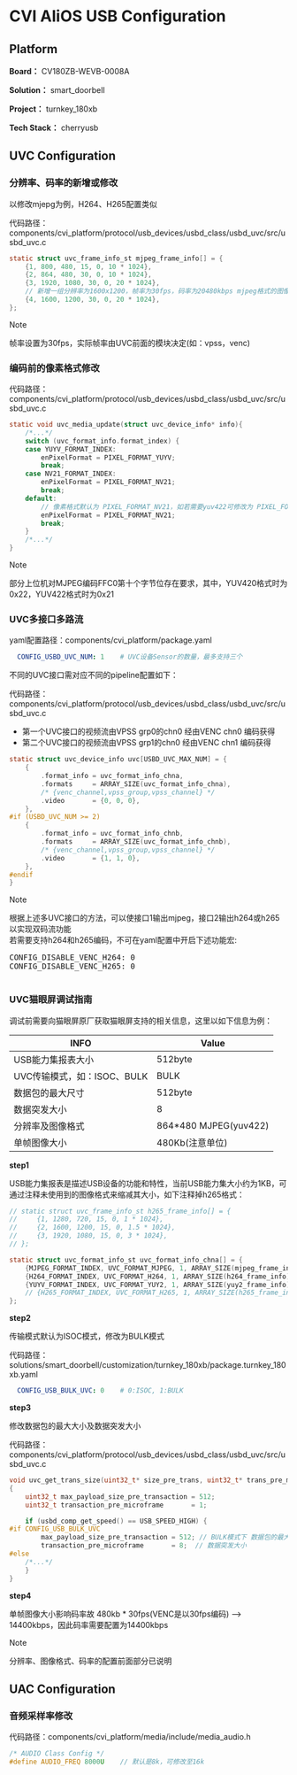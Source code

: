 # CVI AliOS USB Configuration

## Platform

**Board：**
CV180ZB-WEVB-0008A

**Solution：**
smart_doorbell

**Project：**
turnkey_180xb

**Tech Stack：**
cherryusb

## UVC Configuration

### 分辨率、码率的新增或修改
以修改mjepg为例，H264、H265配置类似

代码路径：components/cvi_platform/protocol/usb_devices/usbd_class/usbd_uvc/src/usbd_uvc.c

```c
static struct uvc_frame_info_st mjpeg_frame_info[] = {
    {1, 800, 480, 15, 0, 10 * 1024},
    {2, 864, 480, 30, 0, 10 * 1024},
    {3, 1920, 1080, 30, 0, 20 * 1024},
    // 新增一组分辨率为1600x1200，帧率为30fps，码率为20480kbps mjpeg格式的图像选项
    {4, 1600, 1200, 30, 0, 20 * 1024},
};
```

> [!NOTE]
> 帧率设置为30fps，实际帧率由UVC前面的模块决定(如：vpss，venc)

### 编码前的像素格式修改

代码路径：components/cvi_platform/protocol/usb_devices/usbd_class/usbd_uvc/src/usbd_uvc.c

```c
static void uvc_media_update(struct uvc_device_info* info){
    /*...*/
    switch (uvc_format_info.format_index) {
    case YUYV_FORMAT_INDEX:
        enPixelFormat = PIXEL_FORMAT_YUYV;
        break;
    case NV21_FORMAT_INDEX:
        enPixelFormat = PIXEL_FORMAT_NV21;
        break;
    default:
        // 像素格式默认为 PIXEL_FORMAT_NV21，如若需要yuv422可修改为 PIXEL_FORMAT_YUV_PLANAR_422
        enPixelFormat = PIXEL_FORMAT_NV21;
        break;
    }
    /*...*/
}

```

> [!NOTE]
> 部分上位机对MJPEG编码FFC0第十个字节位存在要求，其中，YUV420格式时为0x22，YUV422格式时为0x21

### UVC多接口多路流

yaml配置路径：components/cvi_platform/package.yaml

```yaml
  CONFIG_USBD_UVC_NUM: 1    # UVC设备Sensor的数量，最多支持三个
```

不同的UVC接口需对应不同的pipeline配置如下：

代码路径：components/cvi_platform/protocol/usb_devices/usbd_class/usbd_uvc/src/usbd_uvc.c

- 第一个UVC接口的视频流由VPSS grp0的chn0 经由VENC chn0 编码获得
- 第二个UVC接口的视频流由VPSS grp1的chn0 经由VENC chn1 编码获得

```c
static struct uvc_device_info uvc[USBD_UVC_MAX_NUM] = {
    {
        .format_info = uvc_format_info_chna,
        .formats     = ARRAY_SIZE(uvc_format_info_chna),
        /* {venc_channel,vpss_group,vpss_channel} */
        .video       = {0, 0, 0},
    },
#if (USBD_UVC_NUM >= 2)
    {
        .format_info = uvc_format_info_chnb,
        .formats     = ARRAY_SIZE(uvc_format_info_chnb),
        /* {venc_channel,vpss_group,vpss_channel} */
        .video       = {1, 1, 0},
    },
#endif
}


```
> [!NOTE]
> 根据上述多UVC接口的方法，可以使接口1输出mjpeg，接口2输出h264或h265 以实现双码流功能
> <br>
> 若需要支持h264和h265编码，不可在yaml配置中开启下述功能宏:
> <pre>
> CONFIG_DISABLE_VENC_H264: 0
> CONFIG_DISABLE_VENC_H265: 0

### UVC猫眼屏调试指南

调试前需要向猫眼屏原厂获取猫眼屏支持的相关信息，这里以如下信息为例：

| INFO                       | Value          |
|----------------------------|----------------|
| USB能力集报表大小           | 512byte |
| UVC传输模式，如：ISOC、BULK | BULK |
| 数据包的最大尺寸            | 512byte|
| 数据突发大小                | 8|
| 分辨率及图像格式            | 864*480 MJPEG(yuv422) |
| 单帧图像大小                | 480Kb(注意单位) |

**step1**

USB能力集报表是描述USB设备的功能和特性，当前USB能力集大小约为1KB，可通过注释未使用到的图像格式来缩减其大小，如下注释掉h265格式：

```c
// static struct uvc_frame_info_st h265_frame_info[] = {
//     {1, 1280, 720, 15, 0, 1 * 1024},
//     {2, 1600, 1200, 15, 0, 1.5 * 1024},
//     {3, 1920, 1080, 15, 0, 3 * 1024},
// };

static struct uvc_format_info_st uvc_format_info_chna[] = {
    {MJPEG_FORMAT_INDEX, UVC_FORMAT_MJPEG, 1, ARRAY_SIZE(mjpeg_frame_info), mjpeg_frame_info},
    {H264_FORMAT_INDEX, UVC_FORMAT_H264, 1, ARRAY_SIZE(h264_frame_info), h264_frame_info},
    {YUYV_FORMAT_INDEX, UVC_FORMAT_YUY2, 1, ARRAY_SIZE(yuy2_frame_info), yuy2_frame_info},
    // {H265_FORMAT_INDEX, UVC_FORMAT_H265, 1, ARRAY_SIZE(h265_frame_info), h265_frame_info},
};
```

**step2**

传输模式默认为ISOC模式，修改为BULK模式

代码路径：solutions/smart_doorbell/customization/turnkey_180xb/package.turnkey_180xb.yaml

```yaml
  CONFIG_USB_BULK_UVC: 0    # 0:ISOC, 1:BULK
```

**step3**

修改数据包的最大大小及数据突发大小

代码路径：components/cvi_platform/protocol/usb_devices/usbd_class/usbd_uvc/src/usbd_uvc.c

```c
void uvc_get_trans_size(uint32_t* size_pre_trans, uint32_t* trans_pre_microframe,uint32_t* video_packet_size)
{
    uint32_t max_payload_size_pre_transaction = 512;
    uint32_t transaction_pre_microframe       = 1;

    if (usbd_comp_get_speed() == USB_SPEED_HIGH) {
#if CONFIG_USB_BULK_UVC
        max_payload_size_pre_transaction = 512; // BULK模式下 数据包的最大大小
        transaction_pre_microframe       = 8;  // 数据突发大小
#else
    /*...*/
    }
}
```

**step4**

单帧图像大小影响码率故 480kb * 30fps(VENC是以30fps编码) --> 14400kbps，因此码率需要配置为14400kbps

> [!NOTE]
> 分辨率、图像格式、码率的配置前面部分已说明

## UAC Configuration

### 音频采样率修改

代码路径：components/cvi_platform/media/include/media_audio.h

```c
/* AUDIO Class Config */
#define AUDIO_FREQ 8000U    // 默认是8k，可修改至16k
```